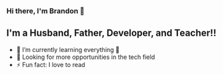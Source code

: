 ### Hi there, I'm Brandon 👋

## I'm a Husband, Father, Developer, and Teacher!!

- 🌱 I’m currently learning everything 🤣
- 👯 Looking for more opportunities in the tech field
- ⚡ Fun fact: I love to read